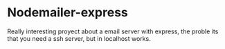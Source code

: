 # Nodemailer-express
Really interesting proyect about a email server with express, the proble its that you need a ssh server, but in localhost works.
